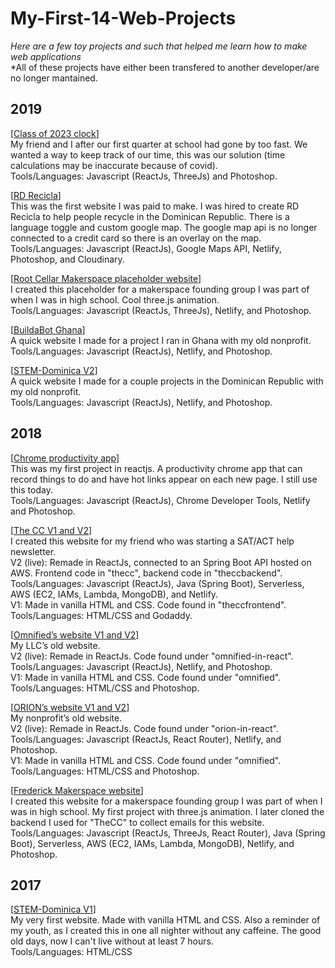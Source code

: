 # My-First-14-Web-Projects
*Here are a few toy projects and such that helped me learn how to make web applications* 
<br />*All of these projects have either been transfered to another developer/are no longer mantained.

**2019**
--------------------
[[Class of 2023 clock](https://unruffled-mcclintock-886ffb.netlify.app)]
<br />My friend and I after our first quarter at school had gone by too fast. We wanted a way to keep track of our time, this was our solution (time calculations may be inaccurate because of covid).
<br />Tools/Languages: Javascript (ReactJs, ThreeJs) and Photoshop.

[[RD Recicla](https://rdrecicla.com)]
<br />This was the first website I was paid to make. I was hired to create RD Recicla to help people recycle in the Dominican Republic. There is a language toggle and custom google map. The google map api is no longer connected to a credit card so there is an overlay on the map.
<br />Tools/Languages: Javascript (ReactJs), Google Maps API, Netlify, Photoshop, and Cloudinary. 

[[Root Cellar Makerspace placeholder website](https://lucid-kare-8f5870.netlify.app)]
<br />I created this placeholder for a makerspace founding group I was part of when I was in high school. Cool three.js animation.
<br />Tools/Languages: Javascript (ReactJs, ThreeJs), Netlify, and Photoshop.

[[BuildaBot Ghana](https://nifty-stallman-945b6b.netlify.app)]
<br />A quick website I made for a project I ran in Ghana with my old nonprofit.
<br />Tools/Languages: Javascript (ReactJs), Netlify, and Photoshop.

[[STEM-Dominica V2](https://sharp-hamilton-e9f332.netlify.app)]
<br />A quick website I made for a couple projects in the Dominican Republic with my old nonprofit.
<br />Tools/Languages: Javascript (ReactJs), Netlify, and Photoshop.


**2018**
--------------------
[[Chrome productivity app](https://chrome.google.com/webstore/detail/pesto-aioli/baalpccnhigkkjhdaacgbkfopdcpbemp)]
<br />This was my first project in reactjs. A productivity chrome app that can record things to do and have hot links appear on each new page. I still use this today.
<br />Tools/Languages: Javascript (ReactJs), Chrome Developer Tools, Netlify and Photoshop.

[[The CC V1 and V2](https://zen-bartik-72f3de.netlify.app)]
<br />I created this website for my friend who was starting a SAT/ACT help newsletter.
<br />V2 (live): Remade in ReactJs, connected to an Spring Boot API hosted on AWS. Frontend code in "thecc", backend code in "theccbackend". 
<br />Tools/Languages: Javascript (ReactJs), Java (Spring Boot), Serverless, AWS (EC2, IAMs, Lambda, MongoDB), and Netlify.
<br />V1: Made in vanilla HTML and CSS. Code found in "theccfrontend".
<br />Tools/Languages: HTML/CSS and Godaddy.

[[Omnified’s website V1 and V2](https://relaxed-lewin-868bff.netlify.app)]
<br />My LLC’s old website. 
<br />V2 (live): Remade in ReactJs. Code found under "omnified-in-react".
<br />Tools/Languages: Javascript (ReactJs), Netlify, and Photoshop.
<br />V1: Made in vanilla HTML and CSS. Code found under "omnified".
<br />Tools/Languages: HTML/CSS and Photoshop.

[[ORION’s website V1 and V2](https://vigorous-almeida-6f9b9c.netlify.app)]
<br />My nonprofit’s old website.
<br />V2 (live): Remade in ReactJs. Code found under "orion-in-react".
<br />Tools/Languages: Javascript (ReactJs, React Router), Netlify, and Photoshop.
<br />V1: Made in vanilla HTML and CSS. Code found under "omnified".
<br />Tools/Languages: HTML/CSS and Photoshop.

[[Frederick Makerspace website](https://optimistic-shaw-ad03fc.netlify.app)]
<br />I created this website for a makerspace founding group I was part of when I was in high school. My first project with three.js animation. I later cloned the backend I used for "TheCC" to collect emails for this website.
<br />Tools/Languages: Javascript (ReactJs, ThreeJs, React Router), Java (Spring Boot), Serverless, AWS (EC2, IAMs, Lambda, MongoDB), Netlify, and Photoshop.


**2017**
--------------------
[[STEM-Dominica V1](http://simonmahns.github.io)] 
<br />My very first website. Made with vanilla HTML and CSS. Also a reminder of my youth, as I created this in one all nighter without any caffeine. The good old days, now I can't live without at least 7 hours. 
<br />Tools/Languages: HTML/CSS

